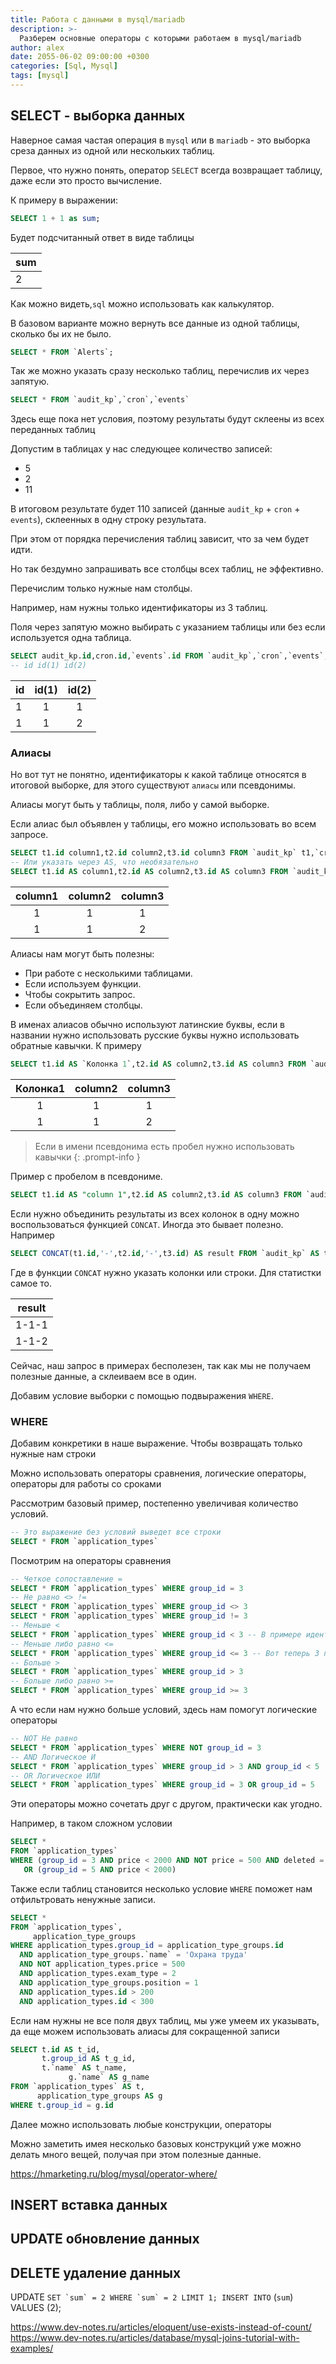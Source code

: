 ```yaml
---
title: Работа с данными в mysql/mariadb
description: >-
  Разберем основные операторы с которыми работаем в mysql/mariadb
author: alex
date: 2055-06-02 09:00:00 +0300
categories: [Sql, Mysql]
tags: [mysql]
---
```


## SELECT - выборка данных

Наверное самая частая операция в `mysql` или в `mariadb` - это выборка среза данных из одной или нескольких таблиц.

Первое, что нужно понять, оператор `SELECT` всегда возвращает таблицу, даже если это просто вычисление.

К примеру в выражении:

````sql
SELECT 1 + 1 as sum;
````

Будет подсчитанный ответ в виде таблицы

| sum |
|-----|
| 2   | 

Как можно видеть,`sql` можно использовать как калькулятор.

В базовом варианте можно вернуть все данные из одной таблицы, сколько бы их не было.

````sql
SELECT * FROM `Alerts`;
````

Так же можно указать сразу несколько таблиц, перечислив их через запятую.

````sql
SELECT * FROM `audit_kp`,`cron`,`events`
````

Здесь еще пока нет условия, поэтому результаты будут склеены из всех переданных таблиц

Допустим в таблицах у нас следующее количество записей:

- 5
- 2
- 11

В итоговом результате будет 110 записей (данные `audit_kp` + `cron` + `events`), склеенных в одну строку результата.

При этом от порядка перечисления таблиц зависит, что за чем будет идти. 

Но так бездумно запрашивать все столбцы всех таблиц, не эффективно.

Перечислим только нужные нам столбцы.

Например, нам нужны только идентификаторы из 3 таблиц.

Поля через запятую можно выбирать с указанием таблицы или без если используется одна таблица.

````sql
SELECT audit_kp.id,cron.id,`events`.id FROM `audit_kp`,`cron`,`events`;
-- id id(1) id(2)
````

| id | id(1) | id(2) |
|----|:-----:|:-----:|
| 1  |   1   |   1   | 
| 1  |   1   |   2   |

### Алиасы

Но вот тут не понятно, идентификаторы к какой таблице относятся в итоговой выборке, для этого существуют `алиасы` или псевдонимы.

Алиасы могут быть у таблицы, поля, либо у самой выборке.

Если алиас был объявлен у таблицы, его можно использовать во всем запросе.

````sql
SELECT t1.id column1,t2.id column2,t3.id column3 FROM `audit_kp` t1,`cron` t2,`events` t3
-- Или указать через AS, что необязательно
SELECT t1.id AS column1,t2.id AS column2,t3.id AS column3 FROM `audit_kp` AS t1,`cron` AS t2,`events` AS t3
````

| column1 | column2 | column3 |
|:-------:|:-------:|:-------:|
|    1    |    1    |    1    | 
|    1    |    1    |    2    |


Алиасы нам могут быть полезны:

- При работе с несколькими таблицами.
- Если используем функции.
- Чтобы сокрытить запрос.
- Если объединяем столбцы.

В именах алиасов обычно используют латинские буквы, если в названии нужно использовать русские буквы нужно использовать обратные кавычки. К примеру

````sql
SELECT t1.id AS `Колонка 1`,t2.id AS column2,t3.id AS column3 FROM `audit_kp` AS t1,`cron` AS t2,`events` AS t3
````

| Колонка1  | column2 | column3 |
|:---------:|:-------:|:-------:|
|     1     |    1    |    1    | 
|     1     |    1    |    2    |

> Если в имени псевдонима есть пробел нужно использовать кавычки
{: .prompt-info }

Пример с пробелом в псевдониме.

````sql
SELECT t1.id AS "column 1",t2.id AS column2,t3.id AS column3 FROM `audit_kp` AS t1,`cron` AS t2,`events` AS t3
````

Если нужно объединить результаты из всех колонок в одну можно воспользоваться функцией `CONCAT`. Иногда это бывает полезно. Например

````sql
SELECT CONCAT(t1.id,'-',t2.id,'-',t3.id) AS result FROM `audit_kp` AS t1,`cron` AS t2,`events` AS t3
````

Где в функции `CONCAT` нужно указать колонки или строки. Для статистки самое то.

|    result    | 
|:------------:|
|    1-1-1     |
|    1-1-2     |


Сейчас, наш запрос в примерах бесполезен, так как мы не получаем полезные данные, а склеиваем все в один.

Добавим условие выборки с помощью подвыражения `WHERE`.

### WHERE

Добавим конкретики в наше выражение. Чтобы возвращать только нужные нам строки

Можно использовать операторы сравнения, логические операторы, операторы для работы со сроками

Рассмотрим базовый пример, постепенно увеличивая количество условий.

````sql
-- Это выражение без условий выведет все строки 
SELECT * FROM `application_types`
````

Посмотрим на операторы сравнения

````sql
-- Четкое сопоставление =
SELECT * FROM `application_types` WHERE group_id = 3
-- Не равно <> !=
SELECT * FROM `application_types` WHERE group_id <> 3
SELECT * FROM `application_types` WHERE group_id != 3
-- Меньше <
SELECT * FROM `application_types` WHERE group_id < 3 -- В примере идентификатор 3 не попадает в выборку 
-- Меньше либо равно <=
SELECT * FROM `application_types` WHERE group_id <= 3 -- Вот теперь 3 попадает в выборку
-- Больше >
SELECT * FROM `application_types` WHERE group_id > 3
-- Больше либо равно >=
SELECT * FROM `application_types` WHERE group_id >= 3
````

А что если нам нужно больше условий, здесь нам помогут логические операторы

````sql
-- NOT Не равно
SELECT * FROM `application_types` WHERE NOT group_id = 3
-- AND Логическое И
SELECT * FROM `application_types` WHERE group_id > 3 AND group_id < 5
-- OR Логическое ИЛИ
SELECT * FROM `application_types` WHERE group_id = 3 OR group_id = 5
````

Эти операторы можно сочетать друг с другом, практически как угодно.

Например, в таком сложном условии 

````sql
SELECT *
FROM `application_types`
WHERE (group_id = 3 AND price < 2000 AND NOT price = 500 AND deleted = 0)
   OR (group_id = 5 AND price < 2000)
````

Также если таблиц становится несколько условие `WHERE` поможет нам отфильтровать ненужные записи.

````sql
SELECT *
FROM `application_types`,
     application_type_groups
WHERE application_types.group_id = application_type_groups.id
  AND application_type_groups.`name` = 'Охрана труда'
  AND NOT application_types.price = 500
  AND application_types.exam_type = 2
  AND application_type_groups.position = 1
  AND application_types.id > 200
  AND application_types.id < 300
````

Если нам нужны не все поля двух таблиц, мы уже умеем их указывать, да еще можем использовать алиасы для сокращенной записи

````sql
SELECT t.id AS t_id,
       t.group_id AS t_g_id,
       t.`name` AS t_name,
			 g.`name` AS g_name	
FROM `application_types` AS t,
      application_type_groups AS g
WHERE t.group_id = g.id
````

Далее можно использовать любые конструкции, операторы

Можно заметить имея несколько базовых конструкций уже можно делать много вещей, получая при этом полезные данные.


https://hmarketing.ru/blog/mysql/operator-where/


## INSERT вставка данных
## UPDATE обновление данных
## DELETE удаление данных


UPDATE `` SET `sum` = 2 WHERE `sum` = 2 LIMIT 1;
INSERT INTO `` (`sum`) VALUES (2);

https://www.dev-notes.ru/articles/eloquent/use-exists-instead-of-count/
https://www.dev-notes.ru/articles/database/mysql-joins-tutorial-with-examples/
